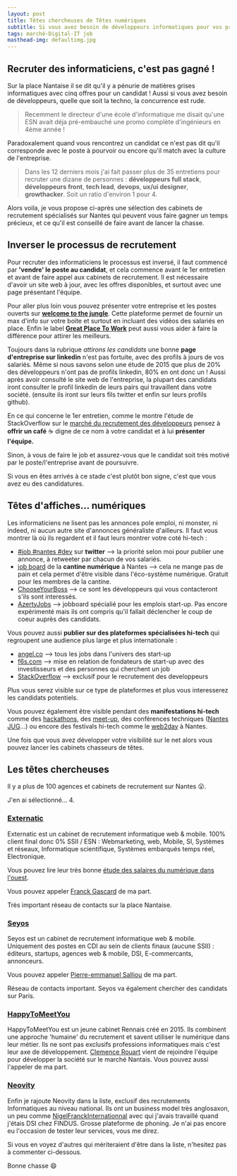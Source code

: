 ```yaml
---
layout: post
title: Têtes chercheuses de Têtes numériques
subtitle: Si vous avez besoin de développeurs informatiques pour vos projets vous aurez constaté qu'il y a pénurie de matières grises, quelle que soit la techno. Je vous propose dans cet article une sélection de cabinets de recrutement spécialisés dans les métiers du numérique sur Nantes, et quelques conseils issus de mon expérience de recruteur qui vont vous faire gagner du temps.
tags: marché-Digital-IT job
masthead-img: defaultimg.jpg
---
```


## Recruter des informaticiens, c'est pas gagné !

Sur la place Nantaise il se dit qu'il y a pénurie de matières grises informatiques avec cinq offres pour un candidat ! Aussi si vous avez besoin de développeurs, quelle que soit la techno, la concurrence est rude.

> Recemment le directeur d'une école d'informatique me disait qu'une ESN avait déja pré-embauché une promo complète d'ingénieurs en 4ème année !

Paradoxalement quand vous rencontrez un candidat ce n'est pas dit qu'il corresponde avec le poste à pourvoir ou encore qu'il match avec la culture de l'entreprise.

> Dans les 12 derniers mois j'ai fait passer plus de 35 entretiens pour recruter une dizane de personnes : **développeurs full stack**, **développeurs front**, **tech lead**, **devops**, **ux/ui designer**, **growthacker**. Soit un ratio d'environ 1 pour 4.

Alors voila, je vous propose ci-après une sélection des cabinets de recrutement spécialisés sur Nantes qui peuvent vous faire gagner un temps précieux, et ce qu'il est conseillé de faire avant de lancer la chasse.

## Inverser le processus de recrutement

Pour recruter des informaticiens le processus est inversé, il faut commencé par **'vendre' le poste au candidat**, et cela commence avant le 1er entretien et avant de faire appel aux cabinets de recrutement. Il est nécessaire d'avoir un site web à jour, avec les offres disponibles, et surtout avec une page présentant l'équipe.

Pour aller plus loin vous pouvez présenter votre entreprise et les postes ouverts sur **[welcome to the jungle](https://www.welcometothejungle.co/companies)**. Cette plateforme permet de fournir un max d'info sur votre boite et surtout en incluant des vidéos des salariés en place. Enfin le label **[Great Place To Work](http://www.greatplacetowork.fr/index.php)** peut aussi vous aider à faire la différence pour attirer les meilleurs.

Toujours dans la rubrique _attirons les candidats_ une bonne **page d'entreprise sur linkedin** n'est pas fortuite, avec des profils à jours de vos salariés. Même si nous savons selon une étude de 2015 que plus de 20% des développeurs n'ont pas de profils linkedin, 80% en ont donc un ! Aussi après avoir consulté le site web de l'entreprise, la plupart des candidats iront consulter le profil linkedin de leurs pairs qui travaillent dans votre société. (ensuite ils iront sur leurs fils twitter et enfin sur leurs profils github).

En ce qui concerne le 1er entretien, comme le montre l'étude de StackOverflow sur le [marché du recrutement des développeurs](https://www.stackoverflowbusiness.com/fr/talent/ressources/marche-du-recrutement-des-developpeurs-2017) pensez à **offrir un café** :coffee: digne de ce nom à votre candidat et à lui **présenter l'équipe.**

Sinon, à vous de faire le job et assurez-vous que le candidat soit très motivé par le poste/l'entreprise avant de poursuivre.

Si vous en êtes arrivés à ce stade c'est plutôt bon signe, c'est que vous avez eu des candidatures.

## Têtes d'affiches... numériques

Les informaticiens ne lisent pas les annonces pole emploi, ni monster, ni indeed, ni aucun autre site d'annonces généraliste d'ailleurs. Il faut vous montrer là où ils regardent et il faut leurs montrer votre coté hi-tech :

- [#job #nantes #dev](https://twitter.com/search?q=%23job%20%23nantes%20%23dev&src=typd) sur **twitter** --> la priorité selon moi pour publier une annonce, à retweeter par chacun de vos salariés.
- [job board](http://atlantic2.teamrocks.org/) de la **cantine numérique** à Nantes --> cela ne mange pas de pain et cela permet d'être visible dans l'éco-système numérique. Gratuit pour les membres de la cantine.
- [ChooseYourBoss](https://www.chooseyourboss.com/) --> ce sont les développeurs qui vous contacteront s'ils sont interessés.
- [AzertyJobs](https://azertyjobs.com/) --> jobboard spécialié pour les emplois start-up. Pas encore expérimenté mais ils ont compris qu'il fallait déclencher le coup de coeur auprès des candidats.

Vous pouvez aussi **publier sur des plateformes spécialisées hi-tech** qui regroupent une audience plus large et plus internationale :

- [angel.co](https://angel.co/jobs) --> tous les jobs dans l'univers des start-up
- [f6s.com](https://www.f6s.com/jobs) --> mise en relation de fondateurs de start-up avec des investisseurs et des personnes qui cherchent un job
- [StackOverflow](https://stackoverflow.com/jobs?med=site-ui&ref=jobs-tab) --> exclusif pour le recrutement des developpeurs

<p class="message"> Plus vous serez visible sur ce type de plateformes et plus vous interesserez les candidats potentiels.</p>

Vous pouvez également être visible pendant des **manifestations hi-tech** comme des [hackathons](http://www.journaldunet.com/solutions/emploi-rh/hackathon.shtml), des [meet-up](https://www.meetup.com/fr-FR/cities/fr/nantes/), des conférences techniques ([Nantes JUG](http://nantesjug.org)...) ou encore des festivals hi-tech comme le [web2day](https://web2day.co/) à Nantes.

Une fois que vous avez développer votre visibilité sur le net alors vous pouvez lancer les cabinets chasseurs de têtes.

## Les têtes chercheuses

Il y a plus de 100 agences et cabinets de recrutement sur Nantes :open_mouth:. 

J'en ai sélectionné... 4.

### [Externatic](http://www.externatic.fr/)

Externatic est un cabinet de recrutement informatique web & mobile. 100% client final donc 0% SSII / ESN : Webmarketing, web, Mobile, SI, Systèmes et réseaux, Informatique scientifique, Systèmes embarqués temps réel, Electronique.

Vous pouvez lire leur très bonne [étude des salaires du numérique dans l'ouest](http://www.externatic.fr/blog/barometre-salaires-2016-salaires-du-numerique-dans-louest-745).

Vous pouvez appeler [Franck Gascard](https://www.linkedin.com/in/franckgascard/) de ma part. 

Très important réseau de contacts sur la place Nantaise.

### [Seyos](http://seyos.fr/)

Seyos est un cabinet de recrutement informatique web & mobile. Uniquement des postes en CDI au sein de clients finaux (aucune SSII) : éditeurs, startups, agences web & mobile, DSI, E-commercants, annonceurs.

Vous pouvez appeler [Pierre-emmanuel Salliou](https://www.linkedin.com/in/pierreemmanuelsalliou/) de ma part.

Réseau de contacts important. Seyos va également chercher des candidats sur Paris.

### [HappyToMeetYou](http://www.happytomeetyou.fr/)

HappyToMeetYou est un jeune cabinet Rennais créé en 2015. Ils combinent une approche 'humaine' du recrutement et savent utiliser le numérique dans leur métier. Ils ne sont pas exclusifs professions informatiques mais c'est leur axe de développement. [Clemence Rouart](https://www.linkedin.com/in/clemence-rouart/) vient de rejoindre l'équipe pour développer la société sur le marché Nantais. Vous pouvez aussi l'appeler de ma part.

### [Neovity](http://www.neovity.fr/)

Enfin je rajoute Neovity dans la liste, exclusif des recrutements Informatiques au niveau national. Ils ont un business model très anglosaxon, un peu comme [NigelFranckInternationnal](https://www.nigelfrank.com/fr) avec qui j'avais travaillé quand j'étais DSI chez FINDUS. Grosse plateforme de phoning. Je n'ai pas encore eu l'occasion de tester leur services, vous me direz.

Si vous en voyez d'autres qui mériteraient d'être dans la liste, n'hesitez pas à commenter ci-dessous.

Bonne chasse :smile:

